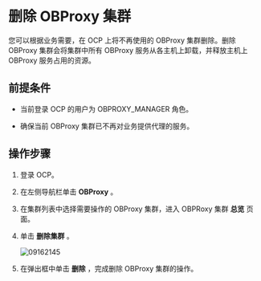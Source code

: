 # 删除 OBProxy 集群

您可以根据业务需要，在 OCP 上将不再使用的 OBProxy 集群删除。删除 OBProxy 集群会将集群中所有 OBProxy 服务从各主机上卸载，并释放主机上 OBProxy 服务占用的资源。

## 前提条件

* 当前登录 OCP 的用户为 OBPROXY_MANAGER 角色。

* 确保当前 OBProxy 集群已不再对业务提供代理的服务。

## 操作步骤

1. 登录 OCP。

2. 在左侧导航栏单击 **OBProxy** 。

3. 在集群列表中选择需要操作的 OBProxy 集群，进入 OBPRoxy 集群 **总览** 页面。

4. 单击 **删除集群** 。

   ![09162145](https://help-static-aliyun-doc.aliyuncs.com/assets/img/zh-CN/0863922361/p327470.png)

5. 在弹出框中单击 **删除** ，完成删除 OBProxy 集群的操作。
